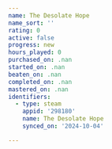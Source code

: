 ```yaml
---
name: The Desolate Hope
name_sort: ''
rating: 0
active: false
progress: new
hours_played: 0
purchased_on: .nan
started_on: .nan
beaten_on: .nan
completed_on: .nan
mastered_on: .nan
identifiers:
  - type: steam
    appid: '298180'
    name: The Desolate Hope
    synced_on: '2024-10-04'

---
```

